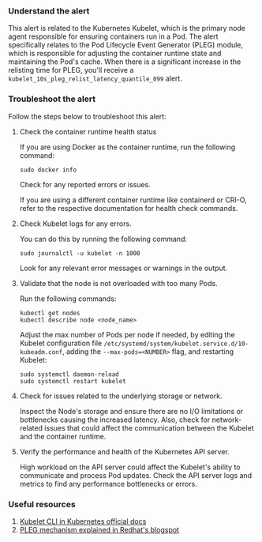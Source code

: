 ### Understand the alert

This alert is related to the Kubernetes Kubelet, which is the primary node agent responsible for ensuring containers run in a Pod. The alert specifically relates to the Pod Lifecycle Event Generator (PLEG) module, which is responsible for adjusting the container runtime state and maintaining the Pod's cache. When there is a significant increase in the relisting time for PLEG, you'll receive a `kubelet_10s_pleg_relist_latency_quantile_099` alert.

### Troubleshoot the alert

Follow the steps below to troubleshoot this alert:

1. Check the container runtime health status

   If you are using Docker as the container runtime, run the following command:

   ```
   sudo docker info
   ```

   Check for any reported errors or issues.

   If you are using a different container runtime like containerd or CRI-O, refer to the respective documentation for health check commands.

2. Check Kubelet logs for any errors.

   You can do this by running the following command:

   ```
   sudo journalctl -u kubelet -n 1000
   ```

   Look for any relevant error messages or warnings in the output.

3. Validate that the node is not overloaded with too many Pods.

   Run the following commands:

   ```
   kubectl get nodes
   kubectl describe node <node_name>
   ```

   Adjust the max number of Pods per node if needed, by editing the Kubelet configuration file `/etc/systemd/system/kubelet.service.d/10-kubeadm.conf`, adding the `--max-pods=<NUMBER>` flag, and restarting Kubelet:

   ```
   sudo systemctl daemon-reload
   sudo systemctl restart kubelet
   ```

4. Check for issues related to the underlying storage or network.

   Inspect the Node's storage and ensure there are no I/O limitations or bottlenecks causing the increased latency. Also, check for network-related issues that could affect the communication between the Kubelet and the container runtime.

5. Verify the performance and health of the Kubernetes API server.

   High workload on the API server could affect the Kubelet's ability to communicate and process Pod updates. Check the API server logs and metrics to find any performance bottlenecks or errors.

### Useful resources

1. [Kubelet CLI in Kubernetes official docs](https://kubernetes.io/docs/reference/command-line-tools-reference/kubelet/)
2. [PLEG mechanism explained in Redhat's blogspot](https://developers.redhat.com/blog/2019/11/13/pod-lifecycle-event-generator-understanding-the-pleg-is-not-healthy-issue-in-kubernetes#)